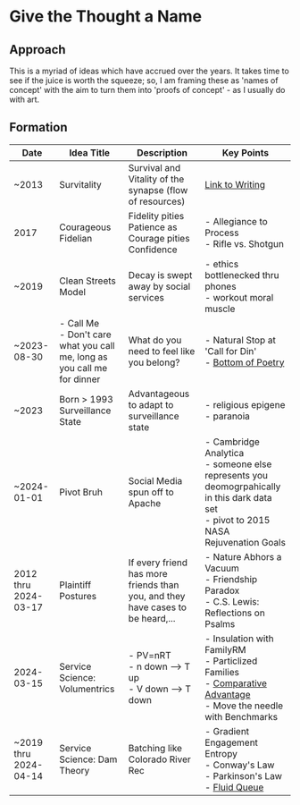 # Give the Thought a Name

## Approach

This is a myriad of ideas which have accrued over the years. It takes time to see if the juice is worth the squeeze; so, I am framing these as 'names of concept' with the aim to turn them into 'proofs of concept' - as I usually do with art.


## Formation

| Date | Idea Title | Description | Key Points |
|----------|----------|----------|----------|
| ~2013   | Survitality   | Survival and Vitality of the synapse (flow of resources)   | [Link to Writing](https://perrydime.com/survivtality.html)   |
| 2017  | Courageous Fidelian   | Fidelity pities Patience as Courage pities Confidence | - Allegiance to Process<br>- Rifle vs. Shotgun   |
| ~2019  | Clean Streets Model   | Decay is swept away by social services | - ethics bottlenecked thru phones<br>- workout moral muscle   |
| ~2023-08-30  | - Call Me<br>- Don't care what you call me, long as you call me for dinner   | What do you need to feel like you belong? | - Natural Stop at 'Call for Din'<br>- [Bottom of Poetry](https://perrydime.com/poetry.html)  |
| ~2023  | Born > 1993 Surveillance State   | Advantageous to adapt to surveillance state | - religious epigene<br>- paranoia   |
| ~2024-01-01  | Pivot Bruh   | Social Media spun off to Apache | - Cambridge Analytica<br>- someone else represents you deomogrpahically in this dark data set<br>- pivot to 2015 NASA Rejuvenation Goals   |
| 2012 thru 2024-03-17  | Plaintiff Postures   | If every friend has more friends than you, and they have cases to be heard,... | - Nature Abhors a Vacuum<br>- Friendship Paradox<br>- C.S. Lewis: Reflections on Psalms   |
| 2024-03-15  | Service Science: Volumentrics   | - PV=nRT<br>- n down --> T up<br>- V down --> T down | - Insulation with FamilyRM<br>- Particlized Families<br>- [Comparative Advantage](https://en.wikipedia.org/wiki/Comparative_advantage)<br>- Move the needle with Benchmarks   |
| ~2019 thru 2024-04-14  | Service Science: Dam Theory   | Batching like Colorado River Rec | - Gradient Engagement Entropy<br>- Conway's Law<br>- Parkinson's Law<br>- [Fluid Queue](https://en.wikipedia.org/wiki/Fluid_queue)   |

